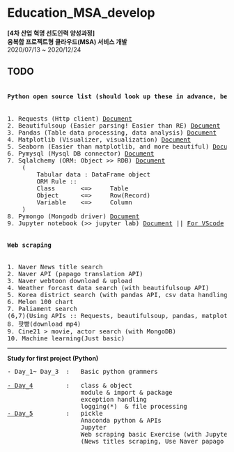 # Education_MSA_develop
**[4차 산업 혁명 선도인력 양성과정]** <br>
**융복합 프로젝트형 클라우드(MSA) 서비스 개발** <br>
2020/07/13 ~ 2020/12/24<br>


**TODO**<br>
------
<pre>
<h4>Python open source list (should look up these in advance, before the class)</h4>
1. Requests (Http client) <a href = 'https://requests.readthedocs.io/en/master/'>Document</a>
2. Beautifulsoup (Easier parsing! Easier than RE) <a href='https://www.crummy.com/software/BeautifulSoup/bs4/doc/'>Document</a>
3. Pandas (Table data processing, data analysis) <a href='https://pandas.pydata.org/'>Document</a>
4. Matplotlib (Visualizer, visualization) <a href='https://matplotlib.org/'>Document</a>
5. Seaborn (Easier than matplotlib, and more beautiful) <a href='https://seaborn.pydata.org/'>Document</a>
6. Pymysql (Mysql DB connector) <a href = 'https://pymysql.readthedocs.io/en/latest/' >Document</a>
7. Sqlalchemy (ORM: Object >> RDB) <a href=''>Document</a>
    (
        Tabular data : DataFrame object
        ORM Rule :: 
        Class       <=>     Table
        Object      <=>     Row(Record)
        Variable    <=>     Column
    )
8. Pymongo (Mongodb driver) <a href= 'https://pymongo.readthedocs.io/en/stable/'>Document</a>
9. Jupyter notebook (>> jupyter lab) <a href = "https://jupyter-notebook.readthedocs.io/en/stable/">Document</a> || <a href = "https://code.visualstudio.com/docs/python/jupyter-support">For_VScode</a>
</pre>

<pre>
<h4>Web scraping</h4>
1. Naver News title search
2. Naver API (papago translation API)
3. Naver webtoon download & upload
4. Weather forcast data search (with beautifulsoup API)
5. Korea district search (with pandas API, csv data handling)
6. Melon 100 chart
7. Paliament search
(6,7)(Using APIs :: Requests, beautifulsoup, pandas, matplotlib, seaborn, pymysql(MariaDB), sqlalchemy)
8. 팟빵(download mp4)
9. Cine21 > movie, actor search (with MongoDB)
10. Machine learning(Just basic)
</pre>

------
**Study for first project (Python)**
<pre>
- Day_1~ Day_3  :   Basic python grammers<br>
<a href = "./Practice/Day_4">- Day_4</a>         :   class & object
                    module & import & package
                    exception handling
                    logging(*)  & file processing
<a href = "./Practice/Day_5">- Day_5</a>         :   pickle
                    Anaconda python & APIs
                    Jupyter
                    Web scraping basic Exercise (with Jupyter)
                    (News titles scraping, Use Naver papago API)
</pre>


